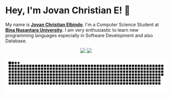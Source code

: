 # Hey, I'm Jovan Christian E! 👋

My name is [**Jovan Christian Elbindo**](https://www.linkedin.com/in/jovan-christian-elbindo-a82661251/). I'm a Computer Science Student at [**Bina Nusantara University**](https://binus.ac.id/). I am very enthusiastic to learn new programming languages ​​especially in Software Development and also Database.

<p align="center">
  <img src="https://github-readme-stats.vercel.app/api?username=JovanChristian&show_icons=true&count_private=true&title_color=2337C6&icon_color=2337C6&text_color=333333&bg_color=f0f8ff&border_color=cccccc" height="180"/>
  <img src="https://github-readme-stats.vercel.app/api/top-langs/?username=JovanChristian&layout=compact&title_color=2337C6&text_color=333333&bg_color=f0f8ff&border_color=cccccc" height="180"/>
</p>

![snake gif](https://github.com/JovanChristian/JovanChristian/blob/output/github-snake-dark.svg)

